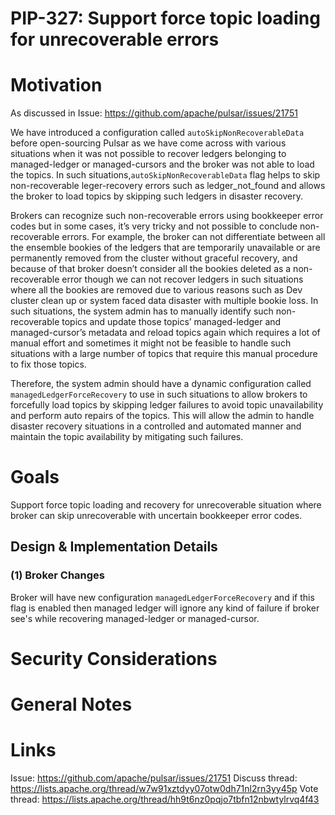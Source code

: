 # PIP-327: Support force topic loading for unrecoverable errors

# Motivation

As discussed in Issue: https://github.com/apache/pulsar/issues/21751

We have introduced a configuration called `autoSkipNonRecoverableData` before open-sourcing Pulsar as we have come across with various situations when it was not possible to recover ledgers belonging to managed-ledger or managed-cursors and the broker was not able to load the topics. In such situations,`autoSkipNonRecoverableData` flag helps to skip non-recoverable leger-recovery errors such as ledger_not_found and allows the broker to load topics by skipping such ledgers in disaster recovery.

Brokers can recognize such non-recoverable errors using bookkeeper error codes but in some cases, it’s very tricky and not possible to conclude non-recoverable errors. For example, the broker can not differentiate between all the ensemble bookies of the ledgers that are temporarily unavailable or are permanently removed from the cluster without graceful recovery, and because of that broker doesn’t consider all the bookies deleted as a non-recoverable error though we can not recover ledgers in such situations where all the bookies are removed due to various reasons such as Dev cluster clean up or system faced data disaster with multiple bookie loss. In such situations, the system admin has to manually identify such non-recoverable topics and update those topics’ managed-ledger and managed-cursor’s metadata and reload topics again which requires a lot of manual effort and sometimes it might not be feasible to handle such situations with a large number of topics that require this manual procedure to fix those topics.

Therefore, the system admin should have a dynamic configuration called `managedLedgerForceRecovery` to use in such situations to allow brokers to forcefully load topics by skipping ledger failures to avoid topic unavailability and perform auto repairs of the topics. This will allow the admin to handle disaster recovery situations in a controlled and automated manner and maintain the topic availability by mitigating such failures.



# Goals

Support force topic loading and recovery for unrecoverable situation where broker can skip unrecoverable with uncertain bookkeeper error codes.


## Design & Implementation Details

### (1) Broker Changes

Broker will have new configuration `managedLedgerForceRecovery` and if this flag is enabled then managed ledger will ignore any kind of failure if broker see's while recovering managed-ledger or managed-cursor.

# Security Considerations
<!--
A detailed description of the security details that ought to be considered for the PIP. This is most relevant for any new HTTP endpoints, new Pulsar Protocol Commands, and new security features. The goal is to describe details like which role will have permission to perform an action.

An important aspect to consider is also multi-tenancy: Does the feature I'm adding have the permissions / roles set in such a way that prevent one tenant accessing another tenant's data/configuration? For example, the Admin API to read a specific message for a topic only allows a client to read messages for the target topic. However, that was not always the case. CVE-2021-41571 (https://github.com/apache/pulsar/wiki/CVE-2021-41571) resulted because the API was incorrectly written and did not properly prevent a client from reading another topic's messages even though authorization was in place. The problem was missing input validation that verified the requested message was actually a message for that topic. The fix to CVE-2021-41571 was input validation.

If there is uncertainty for this section, please submit the PIP and request for feedback on the mailing list.
-->


# General Notes

# Links

Issue: https://github.com/apache/pulsar/issues/21751
Discuss thread: https://lists.apache.org/thread/w7w91xztdyy07otw0dh71nl2rn3yy45p
Vote thread: https://lists.apache.org/thread/hh9t6nz0pqjo7tbfn12nbwtylrvq4f43
